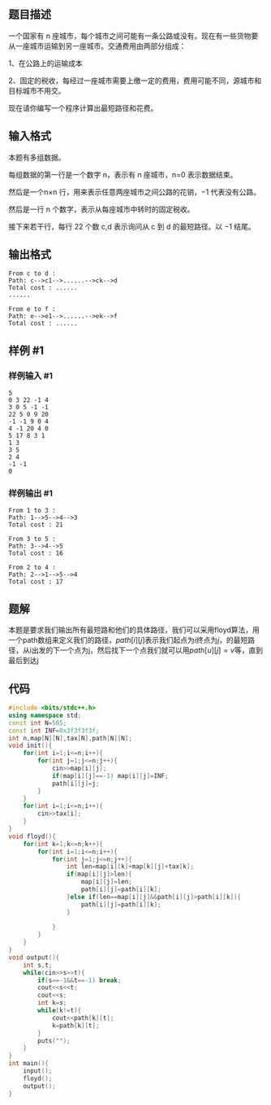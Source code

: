 ## 题目描述
一个国家有 n 座城市，每个城市之间可能有一条公路或没有。现在有一些货物要从一座城市运输到另一座城市。交通费用由两部分组成：

1、在公路上的运输成本

2、固定的税收，每经过一座城市需要上缴一定的费用，费用可能不同，源城市和目标城市不用交。

现在请你编写一个程序计算出最短路径和花费。

## 输入格式
本题有多组数据。

每组数据的第一行是一个数字 n，表示有 n 座城市，n=0 表示数据结束。

然后是一个n×n 行，用来表示任意两座城市之间公路的花销，−1 代表没有公路。

然后是一行 n 个数字，表示从每座城市中转时的固定税收。

接下来若干行，每行 22 个数 c,d 表示询问从 c 到 d 的最短路径。以 −1 结尾。


## 输出格式
```
From c to d :
Path: c-->c1-->......-->ck-->d
Total cost : ......
......

From e to f :
Path: e-->e1-->......-->ek-->f
Total cost : ......
```

	
## 样例 #1

### 样例输入 #1

```
5
0 3 22 -1 4
3 0 5 -1 -1
22 5 0 9 20
-1 -1 9 0 4
4 -1 20 4 0
5 17 8 3 1
1 3
3 5
2 4
-1 -1
0

```

### 样例输出 #1

```
From 1 to 3 :
Path: 1-->5-->4-->3
Total cost : 21

From 3 to 5 :
Path: 3-->4-->5
Total cost : 16

From 2 to 4 :
Path: 2-->1-->5-->4
Total cost : 17

```


## 题解
本题是要求我们输出所有最短路和他们的具体路径，我们可以采用floyd算法，用一个path数组来定义我们的路径，$path[i][j]$表示我们起点为$i$终点为$j$，的最短路径，从i出发的下一个点为j，然后找下一个点我们就可以用$path[u][j]=v$等，直到最后到达j

## 代码
```cpp
#include <bits/stdc++.h>
using namespace std;
const int N=505;
const int INF=0x3f3f3f3f;
int n,map[N][N],tax[N],path[N][N];
void init(){
	for(int i=1;i<=n;i++){
		for(int j=1;j<=n;j++){
			cin>>map[i][j];
			if(map[i][j]==-1) map[i][j]=INF;
			path[i][j]=j;
		}
	}
	for(int i=1;i<=n;i++){
		cin>>tax[i];
	}
}
void floyd(){
	for(int k=1;k<=n;k++){
		for(int i=1;i<=n;i++){
			for(int j=1;j<=n;j++){
				int len=map[i][k]+map[k][j]+tax[k];
				if(map[i][j]>len){
					map[i][j]=len;
					path[i][j]=path[i][k];
				}else if(len==map[i][j]&&path[i][j]>path[i][k]){
					path[i][j]=path[i][k]; 
				}
		
			}
		}
	}
}
void output(){
	int s,t;
	while(cin>>s>>t){
		if(s==-1&&t==-1) break;
		cout<<s<<t;
		cout<<s;
		int k=s;
		while(k!=t){
			cout<<path[k][t];
			k=path[k][t];
		}
		puts("");
	}
}
int main(){
	input();
	floyd();
	output();
}
```